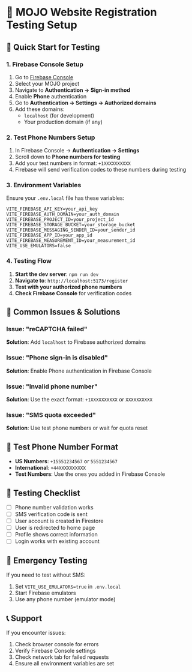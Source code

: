 # 🔐 MOJO Website Registration Testing Setup

## 🚀 Quick Start for Testing

### 1. Firebase Console Setup

1. Go to [Firebase Console](https://console.firebase.google.com/)
2. Select your MOJO project
3. Navigate to **Authentication → Sign-in method**
4. Enable **Phone** authentication
5. Go to **Authentication → Settings → Authorized domains**
6. Add these domains:
   - `localhost` (for development)
   - Your production domain (if any)

### 2. Test Phone Numbers Setup

1. In Firebase Console → **Authentication → Settings**
2. Scroll down to **Phone numbers for testing**
3. Add your test numbers in format: `+1XXXXXXXXXX`
4. Firebase will send verification codes to these numbers during testing

### 3. Environment Variables

Ensure your `.env.local` file has these variables:
```env
VITE_FIREBASE_API_KEY=your_api_key
VITE_FIREBASE_AUTH_DOMAIN=your_auth_domain
VITE_FIREBASE_PROJECT_ID=your_project_id
VITE_FIREBASE_STORAGE_BUCKET=your_storage_bucket
VITE_FIREBASE_MESSAGING_SENDER_ID=your_sender_id
VITE_FIREBASE_APP_ID=your_app_id
VITE_FIREBASE_MEASUREMENT_ID=your_measurement_id
VITE_USE_EMULATORS=false
```

### 4. Testing Flow

1. **Start the dev server**: `npm run dev`
2. **Navigate to**: `http://localhost:5173/register`
3. **Test with your authorized phone numbers**
4. **Check Firebase Console** for verification codes

## 🔧 Common Issues & Solutions

### Issue: "reCAPTCHA failed"
**Solution**: Add `localhost` to Firebase authorized domains

### Issue: "Phone sign-in is disabled"
**Solution**: Enable Phone authentication in Firebase Console

### Issue: "Invalid phone number"
**Solution**: Use the exact format: `+1XXXXXXXXXX` or `XXXXXXXXXX`

### Issue: "SMS quota exceeded"
**Solution**: Use test phone numbers or wait for quota reset

## 📱 Test Phone Number Format

- **US Numbers**: `+15551234567` or `5551234567`
- **International**: `+44XXXXXXXXXX`
- **Test Numbers**: Use the ones you added in Firebase Console

## 🧪 Testing Checklist

- [ ] Phone number validation works
- [ ] SMS verification code is sent
- [ ] User account is created in Firestore
- [ ] User is redirected to home page
- [ ] Profile shows correct information
- [ ] Login works with existing account

## 🚨 Emergency Testing

If you need to test without SMS:
1. Set `VITE_USE_EMULATORS=true` in `.env.local`
2. Start Firebase emulators
3. Use any phone number (emulator mode)

## 📞 Support

If you encounter issues:
1. Check browser console for errors
2. Verify Firebase Console settings
3. Check network tab for failed requests
4. Ensure all environment variables are set
